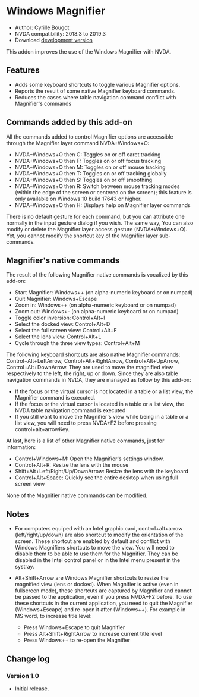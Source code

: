 # Windows Magnifier

* Author: Cyrille Bougot
* NVDA compatibility: 2018.3 to 2019.3
* Download [development version][2]

This addon improves the use of the Windows Magnifier with NVDA.


## Features

* Adds some keyboard shortcuts to toggle various Magnifier options.
* Reports the result of some native Magnifier keyboard commands.
* Reduces the cases where table navigation command conflict with Magnifier's commands


## Commands added by this add-on

All the commands added to control Magnifier options are accessible through the Magnifier layer command NVDA+Windows+O:

* NVDA+Windows+O then C: Toggles on or off caret tracking
* NVDA+Windows+O then F: Toggles on or off focus tracking
* NVDA+Windows+O then M: Toggles on or off mouse tracking
* NVDA+Windows+O then T: Toggles on or off tracking globally
* NVDA+Windows+O then S: Toggles on or off smoothing
* NVDA+Windows+O then R: Switch between mouse tracking modes (within the edge of the screen or centered on the screen); this feature is only available on Windows 10 build 17643 or higher.
* NVDA+Windows+O then H: Displays help on Magnifier layer commands

There is no default gesture for each command, but you can attribute one normally in the input gesture dialog if you wish. The same way, You can also modify or delete the Magnifier layer access gesture (NVDA+Windows+O). Yet, you cannot modify the shortcut key of the Magnifier layer sub-commands.


## Magnifier's native commands

The result of the following Magnifier native commands is vocalized by this add-on:

* Start Magnifier: Windows++ (on alpha-numeric keyboard or on numpad)
* Quit Magnifier: Windows+Escape
* Zoom in: Windows++ (on alpha-numeric keyboard or on numpad)
* Zoom out: Windows+- (on alpha-numeric keyboard or on numpad)
* Toggle color inversion: Control+Alt+I
* Select the docked view: Control+Alt+D
* Select the full screen view: Control+Alt+F
* Select the lens view: Control+Alt+L
* Cycle through the three view types: Control+Alt+M

The following keyboard shortcuts are also native Magnifier commands: Control+Alt+LeftArrow, Control+Alt+RightArrow, Control+Alt+UpArrow, Control+Alt+DownArrow. They are used to move the magnified view respectively to the left, the right, up or down. Since they are also table navigation commands in NVDA, they are managed as follow by this add-on:

* If the focus or the virtual cursor is not located in a table or a list view, the Magnifier command is executed.
* If the focus or the virtual cursor is located in a table or a list view, the NVDA table navigation command is executed
* If you still want to move the Magnifier's view while being in a table or a list view, you will need to press NVDA+F2 before pressing control+alt+arrowKey.


At last, here is a list of other Magnifier native commands, just for information:

* Control+Windows+M: Open the Magnifier's settings window.
* Control+Alt+R: Resize the lens with the mouse
* Shift+Alt+Left/Right/Up/DownArrow: Resize the lens with the keyboard
* Control+Alt+Space: Quickly see the entire desktop when using full screen view

None of the Magnifier native commands can be modified.


## Notes

* For computers equiped with an Intel graphic card, control+alt+arrow (left/right/up/down) are also shortcut to modify the orientation of the screen. These shortcut are enabled by default and conflict with Windows Magnifiers shortcuts to move the view. You will need to disable them to be able to use them for the Magnifier. They can be disabled in the Intel control panel or in the Intel menu present in the systray.
* Alt+Shift+Arrow are Windows Magnifier shortcuts to resize the magnified view (lens or docked). When Magnifier is active (even in fullscreen mode), these shortcuts are captured by Magnifier and cannot be passed to the application, even if you press NVDA+F2 before. To use these shortcuts in the current application, you need to quit the Magnifier (Windows+Escape) and re-open it after (Windows++). For example in MS word, to increase title level:

    * Press Windows+Escape to quit Magnifier
    * Press Alt+Shift+RightArrow to increase current title level
    * Press Windows++ to re-open the Magnifier


## Change log

### Version 1.0

* Initial release.

[2]: https://github.com/CyrilleB79/winMag/releases/download/V1.0-dev-20200127/winMag-1.0-dev-20200127.nvda-addon

